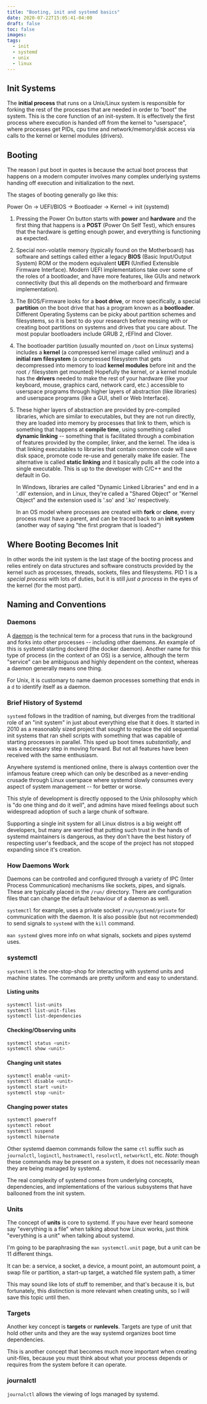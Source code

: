 ```yaml
---
title: "Booting, init and systemd basics"
date: 2020-07-22T15:05:41-04:00
draft: false
toc: false
images:
tags:
  - init
  - systemd
  - unix
  - linux
---
```


## Init Systems

The **initial process** that runs on a Unix/Linux system is responsible for
forking the rest of the processes that are needed in order to "boot" the
system. This is the core function of an init-system. It is effectively the first process
where execution is handed off from the kernel to "userspace", where processes
get PIDs, cpu time and network/memory/disk access via calls to the kernel or kernel modules
(drivers).

## Booting

The reason I put boot in quotes is because the actual boot process that happens on a
modern computer involves many complex underlying systems handing off
execution and initialization to the next.

The stages of booting generally go like this:

Power On -> UEFI/BIOS -> Bootloader -> Kernel -> init (systemd)

1. Pressing the Power On button starts with **power** and **hardware**
   and the first thing that happens is a **POST** (Power On Self Test),
   which ensures that the hardware is getting enough power, and
   everything is functioning as expected.

1. Special non-volatile memory (typically found on the Motherboard) has software
   and settings called either a legacy **BIOS** (Basic Input/Output System) ROM or
   the modern equivalent **UEFI** (Unified Extensible Firmware Interface). Modern
   UEFI implementations take over some of the roles of a bootloader, and have more
   features, like GUIs and network connectivity (but this all depends on the motherboard
   and firmware implementation).

1. The BIOS/Firmware looks for a **boot drive**, or more specifically, a special **partition**
   on the boot drive that has a program known as a **bootloader**. Different Operating Systems
   can be picky about partition schemes and filesystems, so it is best to do your research
   before messing with or creating boot partitions on systems and drives that you care about.
   The most popular bootloaders include GRUB 2, rEFInd and Clover.

1. The bootloader partition (usually mounted on `/boot` on Linux systems) includes
   a **kernel** (a compressed kernel image called _vmlinuz_) and a **initial ram filesystem**
   (a compressed filesystem that gets decompressed into memory
   to load **kernel modules** before init and the root `/` filesystem get mounted)
   Hopefully the kernel, or a kernel module has the **drivers** needed to make the rest of your hardware
   (like your keyboard, mouse, graphics card, network card, etc.)
   accessible to userspace programs through higher layers of abstraction (like libraries) and userspace programs
   (like a GUI, shell or Web Interface).

1. These higher layers of abstraction are provided by pre-compiled libraries, which are similar
   to executables, but they are not run directly, they are loaded into memory by processes that
   link to them, which is something that happens at **compile time**, using something called
   **dynamic linking** -- something that is facilitated through a combination of features provided
   by the compiler, linker, and the kernel. The idea is that linking executables to libraries that
   contain common code will save disk space, promote code re-use and generally make life easier.
   The alternative is called **static linking** and it basically pulls all the code into a single
   executable. This is up to the developer with C/C++ and the default in Go.

   In Windows, libraries are called "Dynamic Linked Libraries" and end in a '.dll' extension, and in Linux,
   they're called a "Shared Object" or "Kernel Object" and the extension used is '.so' and '.ko' respectively.

   In an OS model where processes are created with **fork** or **clone**, every process must have a parent,
   and can be traced back to an **init system** (another way of saying "the first program that is loaded")

## Where Booting Becomes Init

In other words the init system is the last stage of the booting process and
relies entirely on data structures and software constructs provided by the
kernel such as processes, threads, sockets, files and filesystems. PID 1 is
a _special process_ with lots of duties, but it is still _just a process_
in the eyes of the kernel (for the most part).

## Naming and Conventions

### Daemons

A [daemon](<https://en.wikipedia.org/wiki/Daemon_(computing)>) is the technical
term for a process that runs in the background and forks into other processes
-- including other daemons. An example of this is systemd starting dockerd (the
docker daemon). Another name for this type of process (in the context of an OS)
is a service, although the term "service" can be ambiguous and highly dependent
on the context, whereas a daemon generally means one thing.

For Unix, it is customary to name daemon processes something that ends in a `d`
to identify itself as a daemon.

### Brief History of Systemd

`systemd` follows in the tradition of naming, but diverges from the traditional
role of an "init system" in just about everything else that it does.
It started in 2010 as a reasonably sized project that sought to replace the old sequential init
systems that ran shell scripts with something that was capable of starting
processes in parallel. This sped up boot times _substantially_, and
was a necessary step in moving forward. But not all features have been received
with the same enthusiasm.

Anywhere systemd is mentioned online, there is always contention over the infamous
feature creep which can only be described as a never-ending crusade through
Linux userspace where systemd slowly consumes every aspect of system management
-- for better or worse.

This style of development is directly opposed to the Unix philosophy which is
"do one thing and do it well", and admins have mixed feelings about such widespread
adoption of such a large chunk of software.

Supporting a single init system for all Linux distros is a
big weight off developers, but many are worried that putting such
trust in the hands of systemd maintainers is dangerous, as they don't have
the best history of respecting user's feedback, and the scope of the project
has not stopped expanding since it's creation.

### How Daemons Work

Daemons can be controlled and configured through a variety of
IPC (Inter Process Communication) mechanisms like sockets, pipes, and signals.
These are typically placed in the `/run/` directory.
There are configuration files that can change the default behaviour of
a daemon as well.

`systemctl` for example, uses a private socket `/run/systemd/private` for communication
with the daemon. It is also possible (but not recommended) to send signals
to `systemd` with the `kill` command.

`man systemd` gives more info on what signals, sockets and pipes systemd uses.

### systemctl

`systemctl` is the one-stop-shop for interacting with systemd units and
machine states.
The commands are pretty uniform and easy to understand.

#### Listing units

```sh
systemctl list-units
systemctl list-unit-files
systemctl list-dependencies
```

#### Checking/Observing units

```sh
systemctl status <unit>
systemctl show <unit>
```

#### Changing unit states

```sh
systemctl enable <unit>
systemctl disable <unit>
systemctl start <unit>
systemctl stop <unit>
```

#### Changing power states

```sh
systemctl poweroff
systemctl reboot
systemctl suspend
systemctl hibernate
```

Other systemd daemon commands follow the same `ctl` suffix such as
`journalctl`, `loginctl`, `hostnamectl`, `resolvctl`, `networkctl`, etc.
_Note_: though these commands may be present on a system, it does not necessarily
mean they are being managed by systemd.

The real complexity of systemd comes from underlying concepts, dependencies,
and implementations of the various subsystems that have ballooned from the
init system.

### Units

The concept of **units** is core to systemd.
If you have ever heard someone say "everything is a file" when talking about
how Linux works, just think "everything is a unit" when talking about systemd.

I'm going to be paraphrasing the `man systemctl.unit` page, but a unit can be 11 different things.

It can be: a service, a socket, a device, a mount point, an automount point, a swap file or partition, a start-up target, a watched file system path, a timer

This may sound like lots of stuff to remember, and that's because it is, but
fortunately, this distinction is more relevant when creating units, so I will
save this topic until then.

### Targets

Another key concept is **targets** or **runlevels**.
Targets are type of unit that hold other units and they are
the way systemd organizes boot time dependencies.

This is another concept that becomes much more important when creating
unit-files, because you must think about what your process depends or requires
from the system before it can operate.

### journalctl

`journalctl` allows the viewing of logs managed by systemd.
